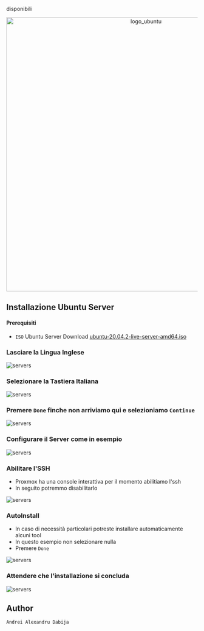 disponibili<div style="text-align:center">
<img width="720" alt="logo_ubuntu" src="_img/ubuntu-server-logo.png">
</div>


## Installazione Ubuntu Server

#### Prerequisiti
 - `ISO` Ubuntu Server Download [ubuntu-20.04.2-live-server-amd64.iso](https://releases.ubuntu.com/20.04.2/ubuntu-20.04.2-live-server-amd64.iso)

### Lasciare la Lingua Inglese
<div>
<img width="" alt="servers" src="_img/screen/1_install_ubuntu.png">
</div>

### Selezionare la Tastiera Italiana
<div>
<img width="" alt="servers" src="_img/screen/2_install_ubuntu.png">
</div>

### Premere `Done` finche non arriviamo qui e selezioniamo `Continue`
<div>
<img width="" alt="servers" src="_img/screen/3_install_ubuntu.png">
</div>

### Configurare il Server come in esempio
<div>
<img width="" alt="servers" src="_img/screen/4_install_ubuntu.png">
</div>

### Abilitare l'SSH
 - Proxmox ha una console interattiva per il momento abilitiamo l'ssh
 - In seguito potremmo disabilitarlo

<div>
<img width="" alt="servers" src="_img/screen/5_install_ubuntu.png">
</div>

### AutoInstall
 - In caso di necessità particolari potreste installare automaticamente alcuni tool
  - In questo esempio non selezionare nulla
 - Premere `Done`

<div>
<img width="" alt="servers" src="_img/screen/6_install_ubuntu.png">
</div>

### Attendere che l'installazione si concluda
<div>
<img width="" alt="servers" src="_img/screen/7_install_ubuntu.png">
</div>


## Author
`Andrei Alexandru Dabija`
